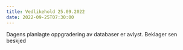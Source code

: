 ```yaml
---
title: Vedlikehold 25.09.2022 
date: 2022-09-25T07:30:00
---
```

Dagens planlagte oppgradering av databaser er avlyst. Beklager sen beskjed
